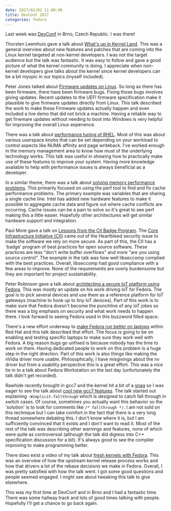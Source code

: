 ```yaml
---
date: 2017/02/02 11:00:00
title: DevConf 2017
categories: fedora
---
```

Last week was [DevConf](https://www.devconf.cz) in Brno, Czech Republic. I
was there!

Thorsten Leemhuis gave a talk about [What's up in Kernel Land](https://www.youtube.com/watch?v=bMgl8C3W-2I).
This was a general overview about new features and patches that are coming
into the Linux kernel targeted at non-kernel developers. I was not the target
audience but the talk was fantastic. It was easy to follow and gave a good
picture of what the kernel community is doing. I appreciate when non-kernel
developers give talks about the kernel since kernel developers can be a bit
myopic in our topics (myself included).

Peter Jones talked about [Firmware updates on Linux](https://www.youtube.com/watch?v=4UiT139Ma0c).
So long as there has been firmware, there have been firmware bugs. Fixing those
bugs involves giving updates. Recent updates to the UEFI firmware specification
make it plausible to give firmware updates directly from Linux. This talk
described the work to make these Firmware updates actually happen and even
included a live demo that did not brick a machine. Having a reliable way to
get firwmare updates without needing to boot into Windows is very helpful for
improving the overall Linux experience.

There was a talk about [performance tuning of RHEL](https://www.youtube.com/watch?v=NWmF4TBXzLM).
Most of this was about various userspace knobs that can be set depending on
your workload to control aspects like NUMA affinity and page writeback. I've
worked enough in the memory management area to know how must of the underlying
technology works. This talk was useful in showing how to practically make use
of these features to improve your system. Having more knowledge available to
help with performance issues is always beneficial as a developer.

In a similar theme, there was a talk about [solving memory performance problems](https://www.youtube.com/watch?v=cKp7jR9QGCgA).
This primarily focused on using the perf tool to find and fix cache performance
problems. The primary example was variables that are sharing a single cache
line. Intel has added new hardware features to make it possible to aggregate
cache data and figure out where cache conflicts are occurring. Cache issues can
be a pain to solve so it's great to see perf making this a little easier.
Hopefully other architectures will get similar hardware support and integration.

Paul More gave a talk on [Lessons from the CII Badge Program](https://www.youtube.com/watch?v=sAYwOeUtDzU).
The [Core Infrastructure Initiative (CII)](https://www.coreinfrastructure.org/)
came out of the Heartbleed security issue to make the software we rely on
more secure. As part of this, the CII has a 'badge' program of best practices
for open source software. These practices are less "don't write buffer
overflows" and more "are you using source control". The example in the talk
was how well libseccomp complied with the best practices. Overall, libseccomp
had good compliance with a few areas to improve. None of the requirements are
overly burdensome but they are important for project sustainability.

Peter Robinson gave a talk about [architecting a secure IoT platform using
Fedora](https://www.youtube.com/watch?v=1SJmHmcB07Y). This was mostly an update
on his work driving IoT for Fedora. The goal is to pick several devices and
use them as a reference platform for IoT gateways (machine to hook up to tiny
IoT devices). Part of this work is to make sure that Fedora doesn't become the
punchline of any IoT jokes so there was a big emphasis on security and what
work needs to happen there. I look forward to seeing Fedora used in this
buzzword filled space.

There's a new effort underway to [make Fedora run better on laptops](https://www.youtube.com/watch?v=BlpxRIDvbLs)
within Red Hat and this talk described that effort. The focus is going to be
on enabling and testing specific laptops to make sure they work well with
Fedora. A big reason bugs go unfixed is because nobody has the time
to work on them. Having dedicated people to work on this problem is a huge step
in the right direction. Part of this work is also things like making the nVidia
driver more usable. Philosophically, I have misgivings about the nv driver but
from a usability perspective this is a great effort. This was a nice tie in to
a talk about Fedora Workstation on the last day (unfortunately the talk didn't
get recorded).

Rawhide recently brought in gcc7 and the kernel hit a bit of a [snag](https://marc.info/?l=linux-kernel&m=148605874830668&w=2)
so I was eager to see the talk about [cool new gcc7 features](https://www.youtube.com/watch?v=KR2ZQ01kKqc).
The talk started out explaining `-Wimplicit-fallthrough` which is designed to
catch fall through in switch cases. Of course, sometimes you actually want this
behavior so the 'solution' is to look for comments like `/* fallthrough */`.
I am not sold on this technique but I can take comfort in the fact that there
is a very long thread somewhere debating this. I don't know where it is, but I
am sufficiently convinced that it exists and I don't want to read it. Most of
the rest of the talk was describing other warnings and features, none of which
were quite as controversial (although the talk did digress into C++
specification discussion for a bit). It's always good to see the compiler
improving to make programming better.

There does exist a video of my talk about [fresh kernels with Fedora](https://www.youtube.com/watch?v=pQk_CwaVib4).
This was an overview of how the upstream kernel release process works and how
that drivers a lot of the rebase decisions we make in Fedora. Overall, I was
pretty satisfied with how the talk went. I got some good questions and people
seemed engaged. I might see about tweaking this talk to give elsewhere.

This was my first time at DevConf and in Brno and I had a fantastic time. There
was some hallway track and lots of good times talking with people. Hopefully
I'll get a chance to go back again.
